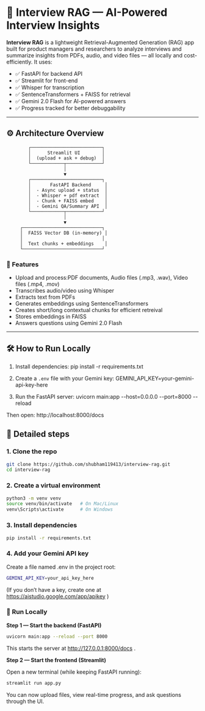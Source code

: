 # 🧠 Interview RAG — AI-Powered Interview Insights

**Interview RAG** is a lightweight Retrieval-Augmented Generation (RAG) app built for product managers and researchers to analyze interviews and summarize insights from PDFs, audio, and video files — all locally and cost-efficiently. It uses:

- ✅ FastAPI for backend API
- ✅ Streamlit for front-end
- ✅ Whisper for transcription
- ✅ SentenceTransformers + FAISS for retrieval
- ✅ Gemini 2.0 Flash for AI-powered answers
- ✅ Progress tracked for better debuggability

---

## ⚙️ Architecture Overview
            ┌──────────────────────────┐
            │      Streamlit UI        │
            │  (upload + ask + debug)  │
            └────────────┬─────────────┘
                         │
                         ▼
            ┌──────────────────────────┐
            │       FastAPI Backend     │
            │  - Async upload + status  │
            │  - Whisper + pdf extract  │
            │  - Chunk + FAISS embed    │
            │  - Gemini QA/Summary API  │
            └────────────┬─────────────┘
                         │
                         ▼
         ┌─────────────────────────────┐
         │  FAISS Vector DB (in-memory) │
         │                             │
         │  Text chunks + embeddings    │
         └─────────────────────────────┘




### 🚀 Features
- Upload and process:PDF documents, Audio files (.mp3, .wav), Video files (.mp4, .mov)
- Transcribes audio/video using Whisper
- Extracts text from PDFs
- Generates embeddings using SentenceTransformers
- Creates short/long contextual chunks for efficient retreival
- Stores embeddings in FAISS
- Answers questions using Gemini 2.0 Flash

---
## 🛠️ How to Run Locally

1. Install dependencies:
    pip install -r requirements.txt

2. Create a `.env` file with your Gemini key:
    GEMINI_API_KEY=your-gemini-api-key-here

3. Run the FastAPI server:
    uvicorn main:app --host=0.0.0.0 --port=8000 --reload

Then open:
    http://localhost:8000/docs


## 🧩 Detailed steps

### 1. Clone the repo
```bash
git clone https://github.com/shubham119413/interview-rag.git
cd interview-rag
```

### 2. Create a virtual environment
```bash
python3 -m venv venv
source venv/bin/activate   # On Mac/Linux
venv\Scripts\activate      # On Windows
```

### 3. Install dependencies
```bash
pip install -r requirements.txt
```

### 4. Add your Gemini API key

Create a file named .env in the project root:
```bash
GEMINI_API_KEY=your_api_key_here
```

(If you don’t have a key, create one at https://aistudio.google.com/app/apikey
)

### 🚀 Run Locally
**Step 1 — Start the backend (FastAPI)**
```bash
uvicorn main:app --reload --port 8000
```

This starts the server at http://127.0.0.1:8000/docs
.

**Step 2 — Start the frontend (Streamlit)**

Open a new terminal (while keeping FastAPI running):
```bash
streamlit run app.py
```

You can now upload files, view real-time progress, and ask questions through the UI.

